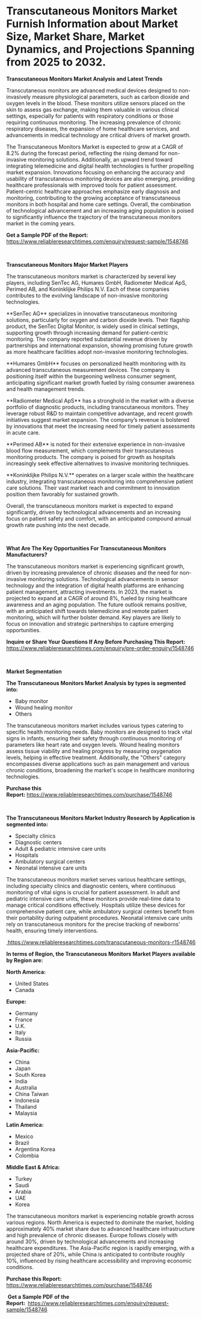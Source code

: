<p><h1>Transcutaneous Monitors Market Furnish Information about Market Size, Market Share, Market Dynamics, and Projections Spanning from 2025 to 2032.</h1></p><p><strong>Transcutaneous Monitors Market Analysis and Latest Trends</strong></p>
<p><p>Transcutaneous monitors are advanced medical devices designed to non-invasively measure physiological parameters, such as carbon dioxide and oxygen levels in the blood. These monitors utilize sensors placed on the skin to assess gas exchange, making them valuable in various clinical settings, especially for patients with respiratory conditions or those requiring continuous monitoring. The increasing prevalence of chronic respiratory diseases, the expansion of home healthcare services, and advancements in medical technology are critical drivers of market growth.</p><p>The Transcutaneous Monitors Market is expected to grow at a CAGR of 8.2% during the forecast period, reflecting the rising demand for non-invasive monitoring solutions. Additionally, an upward trend toward integrating telemedicine and digital health technologies is further propelling market expansion. Innovations focusing on enhancing the accuracy and usability of transcutaneous monitoring devices are also emerging, providing healthcare professionals with improved tools for patient assessment. Patient-centric healthcare approaches emphasize early diagnosis and monitoring, contributing to the growing acceptance of transcutaneous monitors in both hospital and home care settings. Overall, the combination of technological advancement and an increasing aging population is poised to significantly influence the trajectory of the transcutaneous monitors market in the coming years.</p></p>
<p><strong>Get a Sample PDF of the Report:&nbsp;</strong> <a href="https://www.reliableresearchtimes.com/enquiry/request-sample/1548746?utm_campaign=3190&utm_medium=2&utm_source=Github&utm_content=ia&utm_term=13042025&utm_id=transcutaneous-monitors">https://www.reliableresearchtimes.com/enquiry/request-sample/1548746</a></p>
<p>&nbsp;</p>
<p><strong>Transcutaneous Monitors Major Market Players</strong></p>
<p><p>The transcutaneous monitors market is characterized by several key players, including SenTec AG, Humares GmbH, Radiometer Medical ApS, Perimed AB, and Koninklijke Philips N.V. Each of these companies contributes to the evolving landscape of non-invasive monitoring technologies.</p><p>**SenTec AG** specializes in innovative transcutaneous monitoring solutions, particularly for oxygen and carbon dioxide levels. Their flagship product, the SenTec Digital Monitor, is widely used in clinical settings, supporting growth through increasing demand for patient-centric monitoring. The company reported substantial revenue driven by partnerships and international expansion, showing promising future growth as more healthcare facilities adopt non-invasive monitoring technologies.</p><p>**Humares GmbH** focuses on personalized health monitoring with its advanced transcutaneous measurement devices. The company is positioning itself within the burgeoning wellness consumer segment, anticipating significant market growth fueled by rising consumer awareness and health management trends. </p><p>**Radiometer Medical ApS** has a stronghold in the market with a diverse portfolio of diagnostic products, including transcutaneous monitors. They leverage robust R&D to maintain competitive advantage, and recent growth initiatives suggest market expansion. The company’s revenue is bolstered by innovations that meet the increasing need for timely patient assessments in acute care.</p><p>**Perimed AB** is noted for their extensive experience in non-invasive blood flow measurement, which complements their transcutaneous monitoring products. The company is poised for growth as hospitals increasingly seek effective alternatives to invasive monitoring techniques.</p><p>**Koninklijke Philips N.V.** operates on a larger scale within the healthcare industry, integrating transcutaneous monitoring into comprehensive patient care solutions. Their vast market reach and commitment to innovation position them favorably for sustained growth.</p><p>Overall, the transcutaneous monitors market is expected to expand significantly, driven by technological advancements and an increasing focus on patient safety and comfort, with an anticipated compound annual growth rate pushing into the next decade.</p></p>
<p>&nbsp;</p>
<p><strong>What Are The Key Opportunities For Transcutaneous Monitors Manufacturers?</strong></p>
<p><p>The transcutaneous monitors market is experiencing significant growth, driven by increasing prevalence of chronic diseases and the need for non-invasive monitoring solutions. Technological advancements in sensor technology and the integration of digital health platforms are enhancing patient management, attracting investments. In 2023, the market is projected to expand at a CAGR of around 8%, fueled by rising healthcare awareness and an aging population. The future outlook remains positive, with an anticipated shift towards telemedicine and remote patient monitoring, which will further bolster demand. Key players are likely to focus on innovation and strategic partnerships to capture emerging opportunities.</p></p>
<p><strong>Inquire or Share Your Questions If Any Before Purchasing This Report:</strong> <a href="https://www.reliableresearchtimes.com/enquiry/pre-order-enquiry/1548746?utm_campaign=3190&utm_medium=2&utm_source=Github&utm_content=ia&utm_term=13042025&utm_id=transcutaneous-monitors">https://www.reliableresearchtimes.com/enquiry/pre-order-enquiry/1548746</a></p>
<p>&nbsp;</p>
<p><strong>Market Segmentation</strong></p>
<p><strong>The Transcutaneous Monitors Market Analysis by types is segmented into:</strong></p>
<p><ul><li>Baby monitor</li><li>Wound healing monitor</li><li>Others</li></ul></p>
<p><p>The transcutaneous monitors market includes various types catering to specific health monitoring needs. Baby monitors are designed to track vital signs in infants, ensuring their safety through continuous monitoring of parameters like heart rate and oxygen levels. Wound healing monitors assess tissue viability and healing progress by measuring oxygenation levels, helping in effective treatment. Additionally, the "Others" category encompasses diverse applications such as pain management and various chronic conditions, broadening the market's scope in healthcare monitoring technologies.</p></p>
<p><strong>Purchase this Report:&nbsp;</strong><a href="https://www.reliableresearchtimes.com/purchase/1548746?utm_campaign=3190&utm_medium=2&utm_source=Github&utm_content=ia&utm_term=13042025&utm_id=transcutaneous-monitors">https://www.reliableresearchtimes.com/purchase/1548746</a></p>
<p>&nbsp;</p>
<p><strong>The Transcutaneous Monitors Market Industry Research by Application is segmented into:</strong></p>
<p><ul><li>Specialty clinics</li><li>Diagnostic centers</li><li>Adult & pediatric intensive care units</li><li>Hospitals</li><li>Ambulatory surgical centers</li><li>Neonatal intensive care units</li></ul></p>
<p><p>The transcutaneous monitors market serves various healthcare settings, including specialty clinics and diagnostic centers, where continuous monitoring of vital signs is crucial for patient assessment. In adult and pediatric intensive care units, these monitors provide real-time data to manage critical conditions effectively. Hospitals utilize these devices for comprehensive patient care, while ambulatory surgical centers benefit from their portability during outpatient procedures. Neonatal intensive care units rely on transcutaneous monitors for the precise tracking of newborns' health, ensuring timely interventions.</p></p>
<p><a href="https://www.reliableresearchtimes.com/transcutaneous-monitors-r1548746?utm_campaign=3190&utm_medium=2&utm_source=Github&utm_content=ia&utm_term=13042025&utm_id=transcutaneous-monitors">&nbsp;https://www.reliableresearchtimes.com/transcutaneous-monitors-r1548746</a></p>
<p><strong>In terms of Region, the Transcutaneous Monitors Market Players available by Region are:</strong></p>
<p>
    <p> <strong> North America: </strong>
        <ul>
            <li>United States</li>
            <li>Canada</li>
        </ul>
        </p> 
    <p> <strong> Europe: </strong>
        <ul>
            <li>Germany</li>
            <li>France</li>
            <li>U.K.</li>
            <li>Italy</li>
            <li>Russia</li>
        </ul>
        </p> 
    <p> <strong> Asia-Pacific: </strong>
        <ul>
            <li>China</li>
            <li>Japan</li>
            <li>South Korea</li>
            <li>India</li>
            <li>Australia</li>
            <li>China Taiwan</li>
            <li>Indonesia</li>
            <li>Thailand</li>
            <li>Malaysia</li>
        </ul>
        </p> 
    <p> <strong> Latin America: </strong>
        <ul>
            <li>Mexico</li>
            <li>Brazil</li>
            <li>Argentina Korea</li>
            <li>Colombia</li>
        </ul>
        </p> 
    <p> <strong> Middle East & Africa: </strong>
        <ul>
            <li>Turkey</li>
            <li>Saudi</li>
            <li>Arabia</li>
            <li>UAE</li>
            <li>Korea</li>
        </ul>
    </p>
    </p>
<p><p>The transcutaneous monitors market is experiencing notable growth across various regions. North America is expected to dominate the market, holding approximately 40% market share due to advanced healthcare infrastructure and high prevalence of chronic diseases. Europe follows closely with around 30%, driven by technological advancements and increasing healthcare expenditures. The Asia-Pacific region is rapidly emerging, with a projected share of 20%, while China is anticipated to contribute roughly 10%, influenced by rising healthcare accessibility and improving economic conditions.</p></p>
<p><strong>Purchase this Report: </strong><a href="https://www.reliableresearchtimes.com/purchase/1548746?utm_campaign=3190&utm_medium=2&utm_source=Github&utm_content=ia&utm_term=13042025&utm_id=transcutaneous-monitors">https://www.reliableresearchtimes.com/purchase/1548746</a></p>
<p>&nbsp;<strong>Get a Sample PDF of the Report:&nbsp;&nbsp;</strong><a href="https://www.reliableresearchtimes.com/enquiry/request-sample/1548746?utm_campaign=3190&utm_medium=2&utm_source=Github&utm_content=ia&utm_term=13042025&utm_id=transcutaneous-monitors">https://www.reliableresearchtimes.com/enquiry/request-sample/1548746</a></p>
<p><strong></strong></p>
<p><p></p><p></p><p></p></p>